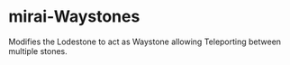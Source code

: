 # mirai-Waystones
Modifies the Lodestone to act as Waystone allowing Teleporting between multiple stones.
